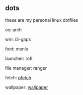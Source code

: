 ## dots

these are my personal linux dotfiles

os: arch

wm: i3-gaps

font: menlo

launcher: rofi

file manager: ranger

fetch: [pfetch](https://github.com/dylanaraps/pfetch)

wallpaper: [wallpaper](https://unsplash.com/photos/BYk4w0QXLEw)

